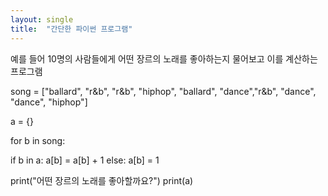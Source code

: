```yaml
---
layout: single
title:  "간단한 파이썬 프로그램"
---
```


예를 들어 10명의 사람들에게 어떤 장르의 노래를 좋아하는지 물어보고 이를 계산하는 프로그램

song = ["ballard", "r&b", "r&b", "hiphop", "ballard", "dance","r&b", "dance", "dance", "hiphop"]

a = {}

for b in song:
  
  if b in a:
    a[b] = a[b] + 1 
  else:
    a[b] = 1

print("어떤 장르의 노래를 좋아할까요?")
print(a)


